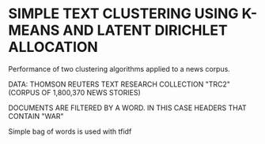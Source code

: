 # SIMPLE TEXT CLUSTERING USING K-MEANS AND LATENT DIRICHLET ALLOCATION

Performance of two clustering algorithms applied to a news corpus.

DATA: THOMSON REUTERS TEXT RESEARCH COLLECTION "TRC2" (CORPUS OF 1,800,370 NEWS STORIES)

DOCUMENTS ARE FILTERED BY A WORD. IN THIS CASE HEADERS THAT CONTAIN "WAR"

Simple bag of words is used with tfidf

